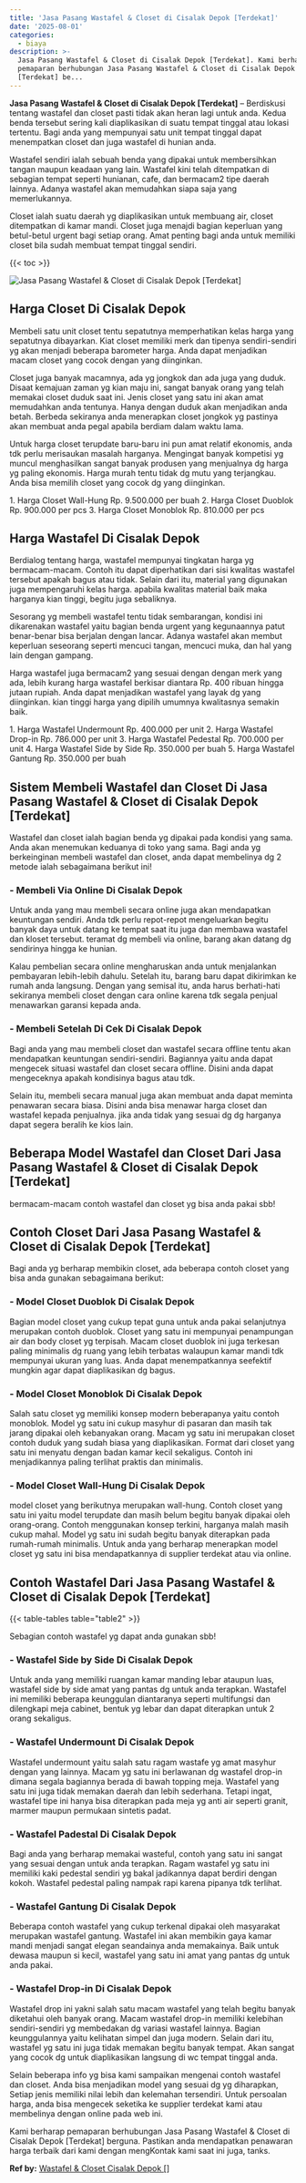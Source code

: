 ```yaml
---
title: 'Jasa Pasang Wastafel & Closet di Cisalak Depok [Terdekat]'
date: '2025-08-01'
categories:
  - biaya
description: >-
  Jasa Pasang Wastafel & Closet di Cisalak Depok [Terdekat]. Kami berharap
  pemaparan berhubungan Jasa Pasang Wastafel & Closet di Cisalak Depok
  [Terdekat] be...
---
```


**Jasa Pasang Wastafel & Closet di Cisalak Depok \[Terdekat\]** – Berdiskusi tentang wastafel dan closet pasti tidak akan heran lagi untuk anda. Kedua benda tersebut sering kali diaplikasikan di suatu tempat tinggal atau lokasi tertentu. Bagi anda yang mempunyai satu unit tempat tinggal dapat menempatkan closet dan juga wastafel di hunian anda.

Wastafel sendiri ialah sebuah benda yang dipakai untuk membersihkan tangan maupun keadaan yang lain. Wastafel kini telah ditempatkan di sebagian tempat seperti hunianan, cafe, dan bermacam2 tipe daerah lainnya. Adanya wastafel akan memudahkan siapa saja yang memerlukannya.

Closet ialah suatu daerah yg diaplikasikan untuk membuang air, closet ditempatkan di kamar mandi. Closet juga menajdi bagian keperluan yang betul-betul urgent bagi setiap orang. Amat penting bagi anda untuk memiliki closet bila sudah membuat tempat tinggal sendiri.

{{< toc >}}

![Jasa Pasang Wastafel & Closet di Cisalak Depok [Terdekat]](/images/wastafel-closet-murah22.png)

## Harga Closet Di Cisalak Depok

Membeli satu unit closet tentu sepatutnya memperhatikan kelas harga yang sepatutnya dibayarkan. Kiat closet memiliki merk dan tipenya sendiri-sendiri yg akan menjadi beberapa barometer harga. Anda dapat menjadikan macam closet yang cocok dengan yang diinginkan.

Closet juga banyak macamnya, ada yg jongkok dan ada juga yang duduk. Disaat kemajuan zaman yg kian maju ini, sangat banyak orang yang telah memakai closet duduk saat ini. Jenis closet yang satu ini akan amat memudahkan anda tentunya. Hanya dengan duduk akan menjadikan anda betah. Berbeda sekiranya anda menerapkan closet jongkok yg pastinya akan membuat anda pegal apabila berdiam dalam waktu lama.

Untuk harga closet terupdate baru-baru ini pun amat relatif ekonomis, anda tdk perlu merisaukan masalah harganya. Mengingat banyak kompetisi yg muncul menghasilkan sangat banyak produsen yang menjualnya dg harga yg paling ekonomis. Harga murah tentu tidak dg mutu yang terjangkau. Anda bisa memilih closet yang cocok dg yang diinginkan.

1\. Harga Closet Wall-Hung Rp. 9.500.000 per buah 2. Harga Closet Duoblok Rp. 900.000 per pcs 3. Harga Closet Monoblok Rp. 810.000 per pcs

## Harga Wastafel Di Cisalak Depok

Berdialog tentang harga, wastafel mempunyai tingkatan harga yg bermacam-macam. Contoh itu dapat diperhatikan dari sisi kwalitas wastafel tersebut apakah bagus atau tidak. Selain dari itu, material yang digunakan juga mempengaruhi kelas harga. apabila kwalitas material baik maka harganya kian tinggi, begitu juga sebaliknya.

Sesorang yg membeli wastafel tentu tidak sembarangan, kondisi ini dikarenakan wastafel yaitu bagian benda urgent yang kegunaannya patut benar-benar bisa berjalan dengan lancar. Adanya wastafel akan membut keperluan seseorang seperti mencuci tangan, mencuci muka, dan hal yang lain dengan gampang.

Harga wastafel juga bermacam2 yang sesuai dengan dengan merk yang ada, lebih kurang harga wastafel berkisar diantara Rp. 400 ribuan hingga jutaan rupiah. Anda dapat menjadikan wastafel yang layak dg yang diinginkan. kian tinggi harga yang dipilih umumnya kwalitasnya semakin baik.

1\. Harga Wastafel Undermount Rp. 400.000 per unit 2. Harga Wastafel Drop-in Rp. 786.000 per unit 3. Harga Wastafel Pedestal Rp. 700.000 per unit 4. Harga Wastafel Side by Side Rp. 350.000 per buah 5. Harga Wastafel Gantung Rp. 350.000 per buah

## Sistem Membeli Wastafel dan Closet Di Jasa Pasang Wastafel & Closet di Cisalak Depok \[Terdekat\]

Wastafel dan closet ialah bagian benda yg dipakai pada kondisi yang sama. Anda akan menemukan keduanya di toko yang sama. Bagi anda yg berkeinginan membeli wastafel dan closet, anda dapat membelinya dg 2 metode ialah sebagaimana berikut ini!

### \- Membeli Via Online Di Cisalak Depok

Untuk anda yang mau membeli secara online juga akan mendapatkan keuntungan sendiri. Anda tdk perlu repot-repot mengeluarkan begitu banyak daya untuk datang ke tempat saat itu juga dan membawa wastafel dan kloset tersebut. teramat dg membeli via online, barang akan datang dg sendirinya hingga ke hunian.

Kalau pembelian secara online mengharuskan anda untuk menjalankan pembayaran lebih-lebih dahulu. Setelah itu, barang baru dapat dikirimkan ke rumah anda langsung. Dengan yang semisal itu, anda harus berhati-hati sekiranya membeli closet dengan cara online karena tdk segala penjual menawarkan garansi kepada anda.

### \- Membeli Setelah Di Cek Di Cisalak Depok

Bagi anda yang mau membeli closet dan wastafel secara offline tentu akan mendapatkan keuntungan sendiri-sendiri. Bagiannya yaitu anda dapat mengecek situasi wastafel dan closet secara offline. Disini anda dapat mengeceknya apakah kondisinya bagus atau tdk.

Selain itu, membeli secara manual juga akan membuat anda dapat meminta penawaran secara biasa. Disini anda bisa menawar harga closet dan wastafel kepada penjualnya. jika anda tidak yang sesuai dg dg harganya dapat segera beralih ke kios lain.

## Beberapa Model Wastafel dan Closet Dari Jasa Pasang Wastafel & Closet di Cisalak Depok \[Terdekat\]

bermacam-macam contoh wastafel dan closet yg bisa anda pakai sbb!

## Contoh Closet Dari Jasa Pasang Wastafel & Closet di Cisalak Depok \[Terdekat\]

Bagi anda yg berharap membikin closet, ada beberapa contoh closet yang bisa anda gunakan sebagaimana berikut:

### \- Model Closet Duoblok Di Cisalak Depok

Bagian model closet yang cukup tepat guna untuk anda pakai selanjutnya merupakan contoh duoblok. Closet yang satu ini mempunyai penampungan air dan body closet yg terpisah. Macam closet duoblok ini juga terkesan paling minimalis dg ruang yang lebih terbatas walaupun kamar mandi tdk mempunyai ukuran yang luas. Anda dapat menempatkannya seefektif mungkin agar dapat diaplikasikan dg bagus.

### \- Model Closet Monoblok Di Cisalak Depok

Salah satu closet yg memiliki konsep modern beberapanya yaitu contoh monoblok. Model yg satu ini cukup masyhur di pasaran dan masih tak jarang dipakai oleh kebanyakan orang. Macam yg satu ini merupakan closet contoh duduk yang sudah biasa yang diaplikasikan. Format dari closet yang satu ini menyatu dengan badan kamar kecil sekaligus. Contoh ini menjadikannya paling terlihat praktis dan minimalis.

### \- Model Closet Wall-Hung Di Cisalak Depok

model closet yang berikutnya merupakan wall-hung. Contoh closet yang satu ini yaitu model terupdate dan masih belum begitu banyak dipakai oleh orang-orang. Contoh menggunakan konsep terkini, harganya malah masih cukup mahal. Model yg satu ini sudah begitu banyak diterapkan pada rumah-rumah minimalis. Untuk anda yang berharap menerapkan model closet yg satu ini bisa mendapatkannya di supplier terdekat atau via online.

## Contoh Wastafel Dari Jasa Pasang Wastafel & Closet di Cisalak Depok \[Terdekat\]

{{< table-tables table="table2" >}}

Sebagian contoh wastafel yg dapat anda gunakan sbb!

### \- Wastafel Side by Side Di Cisalak Depok

Untuk anda yang memiliki ruangan kamar manding lebar ataupun luas, wastafel side by side amat yang pantas dg untuk anda terapkan. Wastafel ini memiliki beberapa keunggulan diantaranya seperti multifungsi dan dilengkapi meja cabinet, bentuk yg lebar dan dapat diterapkan untuk 2 orang sekaligus.

### \- Wastafel Undermount Di Cisalak Depok

Wastafel undermount yaitu salah satu ragam wastafe yg amat masyhur dengan yang lainnya. Macam yg satu ini berlawanan dg wastafel drop-in dimana segala bagiannya berada di bawah topping meja. Wastafel yang satu ini juga tidak memakan daerah dan lebih sederhana. Tetapi ingat, wastafel tipe ini hanya bisa diterapkan pada meja yg anti air seperti granit, marmer maupun permukaan sintetis padat.

### \- Wastafel Padestal Di Cisalak Depok

Bagi anda yang berharap memakai wasteful, contoh yang satu ini sangat yang sesuai dengan untuk anda terapkan. Ragam wastafel yg satu ini memiliki kaki pedestal sendiri yg bakal jadikannya dapat berdiri dengan kokoh. Wastafel pedestal paling nampak rapi karena pipanya tdk terlihat.

### \- Wastafel Gantung Di Cisalak Depok

Beberapa contoh wastafel yang cukup terkenal dipakai oleh masyarakat merupakan wastafel gantung. Wastafel ini akan membikin gaya kamar mandi menjadi sangat elegan seandainya anda memakainya. Baik untuk dewasa maupun si kecil, wastafel yang satu ini amat yang pantas dg untuk anda pakai.

### \- Wastafel Drop-in Di Cisalak Depok

Wastafel drop ini yakni salah satu macam wastafel yang telah begitu banyak diketahui oleh banyak orang. Macam wastafel drop-in memiliki kelebihan sendiri-sendiri yg membedakan dg variasi wastafel lainnya. Bagian keunggulannya yaitu kelihatan simpel dan juga modern. Selain dari itu, wastafel yg satu ini juga tidak memakan begitu banyak tempat. Akan sangat yang cocok dg untuk diaplikasikan langsung di wc tempat tinggal anda.

Selain beberapa info yg bisa kami sampaikan mengenai contoh wastafel dan closet. Anda bisa menjadikan model yang sesuai dg yg diharapkan, Setiap jenis memiliki nilai lebih dan kelemahan tersendiri. Untuk persoalan harga, anda bisa mengecek seketika ke supplier terdekat kami atau membelinya dengan online pada web ini.

Kami berharap pemaparan berhubungan Jasa Pasang Wastafel & Closet di Cisalak Depok \[Terdekat\] berguna. Pastikan anda mendapatkan penawaran harga terbaik dari kami dengan mengKontak kami saat ini juga, tanks.

**Ref by:** [Wastafel & Closet Cisalak Depok []](https://id.wikipedia.org/wiki/Wastafel)
